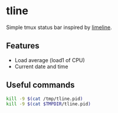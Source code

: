 # tline

Simple tmux status bar inspired by [limeline](https://github.com/mcartmell/limeline).

## Features

- Load average (load1 of CPU)
- Current date and time

## Useful commands

```sh
kill -9 $(cat /tmp/tline.pid)
kill -9 $(cat $TMPDIR/tline.pid)
```